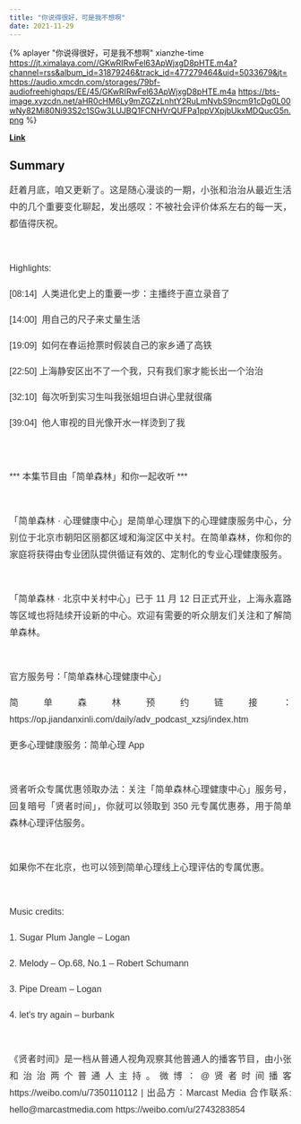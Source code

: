 ```yaml
---
title: "你说得很好，可是我不想啊"
date: 2021-11-29
---
```


{% aplayer "你说得很好，可是我不想啊" xianzhe-time  https://jt.ximalaya.com//GKwRIRwFel63ApWjxgD8pHTE.m4a?channel=rss&album_id=31879246&track_id=477279464&uid=5033679&jt=https://audio.xmcdn.com/storages/79bf-audiofreehighqps/EE/45/GKwRIRwFel63ApWjxgD8pHTE.m4a https://bts-image.xyzcdn.net/aHR0cHM6Ly9mZGZzLnhtY2RuLmNvbS9ncm91cDg0L00wNy82Mi80Ni93S2c1SGw3LUJBQ1FCNHVrQUFPa1ppVXpjbUkxMDQucG5n.png %}

**[Link](https://www.xiaoyuzhoufm.com/episode/61a4a7458ce87089b33d30c7)**

## Summary
<p style="color: #333333; font-weight: normal; font-size: 16px; line-height: 30px; font-family: Helvetica,Arial,sans-serif; text-align: justify;">赶着月底，咱又更新了。这是随心漫谈的一期，小张和治治从最近生活中的几个重要变化聊起，发出感叹：不被社会评价体系左右的每一天，都值得庆祝。</p><span><br /></span><p style="color: #333333; font-weight: normal; font-size: 16px; line-height: 30px; font-family: Helvetica,Arial,sans-serif; text-align: justify;">Highlights:</p><p style="color: #333333; font-weight: normal; font-size: 16px; line-height: 30px; font-family: Helvetica,Arial,sans-serif; text-align: justify;">[08:14]&nbsp; 人类进化史上的重要一步：主播终于直立录音了</p><p style="color: #333333; font-weight: normal; font-size: 16px; line-height: 30px; font-family: Helvetica,Arial,sans-serif; text-align: justify;">[14:00]&nbsp; 用自己的尺子来丈量生活</p><p style="color: #333333; font-weight: normal; font-size: 16px; line-height: 30px; font-family: Helvetica,Arial,sans-serif; text-align: justify;">[19:09]&nbsp; 如何在春运抢票时假装自己的家乡通了高铁</p><p style="color: #333333; font-weight: normal; font-size: 16px; line-height: 30px; font-family: Helvetica,Arial,sans-serif; text-align: justify;">[22:50] 上海静安区出不了一个我，只有我们家才能长出一个治治</p><p style="color: #333333; font-weight: normal; font-size: 16px; line-height: 30px; font-family: Helvetica,Arial,sans-serif; text-align: justify;">[32:10]&nbsp; 每次听到实习生叫我张姐坦白讲心里就很痛</p><p style="color: #333333; font-weight: normal; font-size: 16px; line-height: 30px; font-family: Helvetica,Arial,sans-serif; text-align: justify;">[39:04]&nbsp; 他人审视的目光像开水一样烫到了我</p><span><br /></span><span><br /></span><p style="color: #333333; font-weight: normal; font-size: 16px; line-height: 30px; font-family: Helvetica,Arial,sans-serif; text-align: justify;">*** 本集节目由「简单森林」和你一起收听 ***</p><span><br /></span><p style="color: #333333; font-weight: normal; font-size: 16px; line-height: 30px; font-family: Helvetica,Arial,sans-serif; text-align: justify;">「简单森林 · 心理健康中心」是简单心理旗下的心理健康服务中心，分别位于北京市朝阳区丽都区域和海淀区中关村。在简单森林，你和你的家庭将获得由专业团队提供循证有效的、定制化的专业心理健康服务。</p><span><br /></span><p style="color: #333333; font-weight: normal; font-size: 16px; line-height: 30px; font-family: Helvetica,Arial,sans-serif; text-align: justify;">「简单森林 · 北京中关村中心」已于 11 月 12 日正式开业，上海永嘉路等区域也将陆续开设新的中心。欢迎有需要的听众朋友们关注和了解简单森林。</p><span><br /></span><p style="color: #333333; font-weight: normal; font-size: 16px; line-height: 30px; font-family: Helvetica,Arial,sans-serif; text-align: justify;">官方服务号：「简单森林心理健康中心」</p><p style="color: #333333; font-weight: normal; font-size: 16px; line-height: 30px; font-family: Helvetica,Arial,sans-serif; text-align: justify;">简单森林预约链接：https://op.jiandanxinli.com/daily/adv_podcast_xzsj/index.htm</p><p style="color: #333333; font-weight: normal; font-size: 16px; line-height: 30px; font-family: Helvetica,Arial,sans-serif; text-align: justify;">更多心理健康服务：简单心理 App</p><span><br /></span><p style="color: #333333; font-weight: normal; font-size: 16px; line-height: 30px; font-family: Helvetica,Arial,sans-serif; text-align: justify;">贤者听众专属优惠领取办法：关注「简单森林心理健康中心」服务号，回复暗号「贤者时间」，你就可以领取到 350 元专属优惠券，用于简单森林心理评估服务。</p><span><br /></span><p style="color: #333333; font-weight: normal; font-size: 16px; line-height: 30px; font-family: Helvetica,Arial,sans-serif; text-align: justify;">如果你不在北京，也可以领到简单心理线上心理评估的专属优惠。</p><span><br /></span><p style="color: #333333; font-weight: normal; font-size: 16px; line-height: 30px; font-family: Helvetica,Arial,sans-serif; text-align: justify;">Music credits:</p><p style="color: #333333; font-weight: normal; font-size: 16px; line-height: 30px; font-family: Helvetica,Arial,sans-serif; text-align: justify;">1. Sugar Plum Jangle – Logan</p><p style="color: #333333; font-weight: normal; font-size: 16px; line-height: 30px; font-family: Helvetica,Arial,sans-serif; text-align: justify;">2. Melody – Op.68, No.1 – Robert Schumann</p><p style="color: #333333; font-weight: normal; font-size: 16px; line-height: 30px; font-family: Helvetica,Arial,sans-serif; text-align: justify;">3. Pipe Dream – Logan</p><p style="color: #333333; font-weight: normal; font-size: 16px; line-height: 30px; font-family: Helvetica,Arial,sans-serif; text-align: justify;">4. let's try again – burbank</p><span><br /></span><p style="color: #333333; font-weight: normal; font-size: 16px; line-height: 30px; font-family: Helvetica,Arial,sans-serif; text-align: justify;">《贤者时间》是一档从普通人视角观察其他普通人的播客节目，由小张和治治两个普通人主持。微博：@贤者时间播客 https://weibo.com/u/7350110112 | 出品方：Marcast Media 合作联系: hello@marcastmedia.com https://weibo.com/u/2743283854</p>
    